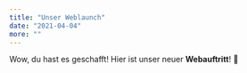 ```yaml
---
title: "Unser Weblaunch"
date: "2021-04-04"
more: ""
---
```


Wow, du hast es geschafft! Hier ist unser neuer **Webauftritt**! 🎉
